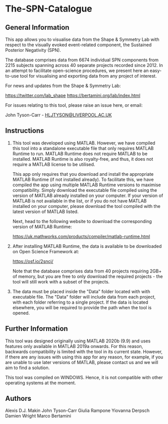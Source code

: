 # The-SPN-Catalogue

## General Information

This app allows you to visualise data from the Shape & Symmetry Lab with respect to the visually evoked event-related component, the Sustained Posterior Negativity (SPN).

The database comprises data from 6674 individual SPN components from 2215 subjects spanning across 40 separate projects recorded since 2012. In an attempt to facilitate open-science procedures, we present here an easy-to-use tool for visualising and exporting data from any project of interest. 

For news and updates from the Shape & Symmetry Lab:

https://twitter.com/lab_shape
https://bertamini.org/lab/index.html

For issues relating to this tool, please raise an issue here, or email:

John Tyson-Carr - HLJTYSON@LIVERPOOL.AC.UK

## Instructions

1)  This tool was developed using MATLAB. However, we have compiled this tool into a standalone executable file that only requires MATLAB Runtime to run. MATLAB Runtime does not       require MATLAB to be installed. MATLAB Runtime is also royalty-free, and thus, it does not require a MATLAB license to be utilised.

    This app only requires that you download and install the appropriate MATLAB Runtime (if not installed already). To facilitate this, we have compiled the app using multiple         MATLAB Runtime versions to maximise compatibility. Simply download the executable file compiled using the version of MATLAB already installed on your computer. If your version     of MATLAB is not available in the list, or if you do not have MATLAB installed on your computer, please download the tool compiled with the latest version of MATLAB listed. 
    
    Next, head to the following website to download the corresponding version of MATLAB Runtime:
    
    https://uk.mathworks.com/products/compiler/matlab-runtime.html

2)  After installing MATLAB Runtime, the data is available to be downloaded on Open Science Framework at:

    https://osf.io/2sncj/

    Note that the database comprises data from 40 projects requiring 2GB+ of memory, but you are free to only download the required projects - the tool will still work with a         subset of the projects.
    
3)  The data must be placed inside the "Data" folder located with with executable file. The "Data" folder will include data from each project, with each folder referring to a       single project. If the data is located elsewhere, you will be required to provide the path when the tool is opened. 

## Further Information

This tool was designed originally using MATLAB 2020b (9.9) and uses features only available in MATLAB 2019a onwards. For this reason, backwards compatibility is limited with the tool in its current state. However, if there are any issues with using this app for any reason, for example, if you are unable to use later versions of MATLAB, please contact us and we will aim to find a solution.

This tool was compiled on WINDOWS. Hence, it is not compatible with other operating systems at the moment.

## Authors

Alexis D.J. Makin
John Tyson-Carr
Giulia Rampone
Yiovanna Derpsch
Damien Wright
Marco Bertamini
